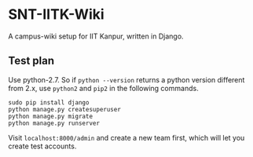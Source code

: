 SNT-IITK-Wiki
=============

A campus-wiki setup for IIT Kanpur, written in Django.

## Test plan
Use python-2.7. So if `python --version` returns a python version different from 2.x, use `python2` and `pip2` in the following commands.
```
sudo pip install django
python manage.py createsuperuser
python manage.py migrate
python manage.py runserver
```

Visit `localhost:8000/admin` and create a new team first, which will let you create test accounts.
